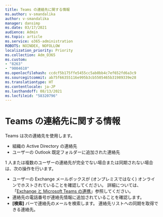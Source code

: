 ```yaml
---
title: Teams の連絡先に関する情報
ms.author: v-smandalika
author: v-smandalika
manager: dansimp
ms.date: 03/17/2021
audience: Admin
ms.topic: article
ms.service: o365-administration
ROBOTS: NOINDEX, NOFOLLOW
localization_priority: Priority
ms.collection: Adm_O365
ms.custom:
- "8263"
- "9004610"
ms.openlocfilehash: ccdcf5b175ffe5455cc5ab0bb4c7ef652fd6a3c9
ms.sourcegitcommit: ab75f66355116e995b3cb5505465b31989339e28
ms.translationtype: HT
ms.contentlocale: ja-JP
ms.lasthandoff: 08/13/2021
ms.locfileid: "58320796"
---
```

# <a name="information-about-teams-contacts"></a>Teams の連絡先に関する情報

Teams は次の連絡先を使用します。

- 組織の Active Directory の連絡先
- ユーザーの Outlook 既定フォルダーに追加された連絡先

1 人または複数のユーザーの連絡先が完全でない場合または同期されない場合は、次の操作を行います。

- ユーザーの Exchange メールボックスが (オンプレミスではなく) オンラインでホストされていることを確認してください。 詳細については、「[Exchange と Microsoft Teams の連携](https://docs.microsoft.com/microsoftteams/exchange-teams-interact)」参照してください。
- 連絡先の電話番号が連絡先情報に追加されていることを確認します。
- **[検索]** バーで連絡先のメールを検索します。 連絡先リストへの同期を取得できる連絡先。



